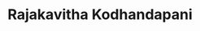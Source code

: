 ---
title: "Rajakavitha Kodhandapani"
link: ""
email: ""
description: "The Linode documentation library's profile page and submission listing for Rajakavitha Kodhandapani"
---
